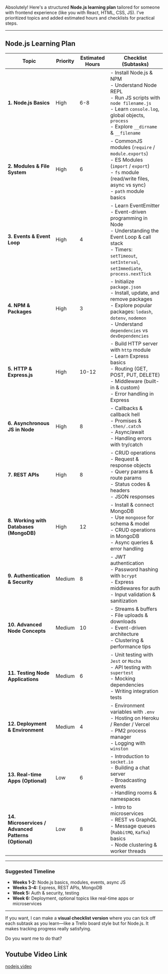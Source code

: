 Absolutely! Here's a structured **Node.js learning plan** tailored for someone with frontend experience (like you with React, HTML, CSS, JS). I’ve prioritized topics and added estimated hours and checklists for practical steps.

---

## **Node.js Learning Plan**

| Topic                                                | Priority | Estimated Hours | Checklist (Subtasks)                                                                                                                                                                      |
| ---------------------------------------------------- | -------- | --------------- | ----------------------------------------------------------------------------------------------------------------------------------------------------------------------------------------- |
| **1. Node.js Basics**                                | High     | 6-8             | - Install Node.js & NPM<br>- Understand Node REPL<br>- Run JS scripts with `node filename.js`<br>- Learn `console.log`, global objects, `process`<br>- Explore `__dirname` & `__filename` |
| **2. Modules & File System**                         | High     | 6               | - CommonJS modules (`require` / `module.exports`)<br>- ES Modules (`import` / `export`)<br>- `fs` module (read/write files, async vs sync)<br>- `path` module basics                      |
| **3. Events & Event Loop**                           | High     | 4               | - Learn EventEmitter<br>- Event-driven programming in Node<br>- Understanding the Event Loop & call stack<br>- Timers: `setTimeout`, `setInterval`, `setImmediate`, `process.nextTick`    |
| **4. NPM & Packages**                                | High     | 3               | - Initialize `package.json`<br>- Install, update, and remove packages<br>- Explore popular packages: `lodash`, `dotenv`, `nodemon`<br>- Understand `dependencies` vs `devDependencies`    |
| **5. HTTP & Express.js**                             | High     | 10-12           | - Build HTTP server with `http` module<br>- Learn Express basics<br>- Routing (GET, POST, PUT, DELETE)<br>- Middleware (built-in & custom)<br>- Error handling in Express                 |
| **6. Asynchronous JS in Node**                       | High     | 8               | - Callbacks & callback hell<br>- Promises & `.then/.catch`<br>- Async/await<br>- Handling errors with try/catch                                                                           |
| **7. REST APIs**                                     | High     | 8               | - CRUD operations<br>- Request & response objects<br>- Query params & route params<br>- Status codes & headers<br>- JSON responses                                                        |
| **8. Working with Databases (MongoDB)**              | High     | 12              | - Install & connect MongoDB<br>- Use `mongoose` for schema & model<br>- CRUD operations in MongoDB<br>- Async queries & error handling                                                    |
| **9. Authentication & Security**                     | Medium   | 8               | - JWT authentication<br>- Password hashing with `bcrypt`<br>- Express middlewares for auth<br>- Input validation & sanitization                                                           |
| **10. Advanced Node Concepts**                       | Medium   | 10              | - Streams & buffers<br>- File uploads & downloads<br>- Event-driven architecture<br>- Clustering & performance tips                                                                       |
| **11. Testing Node Applications**                    | Medium   | 6               | - Unit testing with `Jest` or `Mocha`<br>- API testing with `supertest`<br>- Mocking dependencies<br>- Writing integration tests                                                          |
| **12. Deployment & Environment**                     | Medium   | 4               | - Environment variables with `.env`<br>- Hosting on Heroku / Render / Vercel<br>- PM2 process manager<br>- Logging with `winston`                                                         |
| **13. Real-time Apps (Optional)**                    | Low      | 6               | - Introduction to `socket.io`<br>- Building a chat server<br>- Broadcasting events<br>- Handling rooms & namespaces                                                                       |
| **14. Microservices / Advanced Patterns (Optional)** | Low      | 8               | - Intro to microservices<br>- REST vs GraphQL<br>- Message queues (`RabbitMQ`, `Kafka`) basics<br>- Node clustering & worker threads                                                      |

---

### **Suggested Timeline**

* **Weeks 1-2:** Node.js basics, modules, events, async JS
* **Weeks 3-4:** Express, REST APIs, MongoDB
* **Week 5:** Auth & security, testing
* **Week 6:** Deployment, optional topics like real-time apps or microservices

---

If you want, I can make a **visual checklist version** where you can tick off each subtask as you learn—like a Trello board style but for Node.js. It makes tracking progress really satisfying.

Do you want me to do that?
## Youtube Video Link
[nodejs video](https://youtu.be/MIJt9H69QVc?si=BZHYYQQTN37EHBfC)
